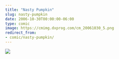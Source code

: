 ```yaml
---
title: "Nasty Pumpkin"
slug: nasty-pumpkin
date: 2006-10-30T00:00:00-06:00
type: comic
image: https://cmimg.dxprog.com/cm_20061030_5.png
redirect_from:
- comic/nasty-pumpkin/
---
```

[![](https://cmimg.dxprog.com/cm_20061030_5.png)](https://cmimg.dxprog.com/cm_20061030_5.png)



